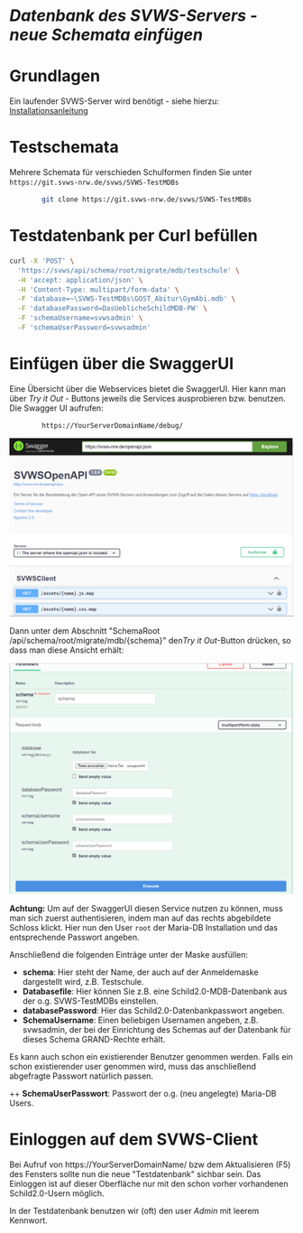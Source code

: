 ***Datenbank des SVWS-Servers - neue Schemata einfügen***
=========================================================
# Grundlagen

Ein laufender SVWS-Server wird benötigt - siehe hierzu: [Installationsanleitung](Installation_SVWS-Server.md)

# Testschemata 

Mehrere Schemata für verschieden Schulformen finden Sie unter `https://git.svws-nrw.de/svws/SVWS-TestMDBs`

```bash
		git clone https://git.svws-nrw.de/svws/SVWS-TestMDBs
```

# Testdatenbank per Curl befüllen

```bash
curl -X 'POST' \
  'https://svws/api/schema/root/migrate/mdb/testschule' \
  -H 'accept: application/json' \
  -H 'Content-Type: multipart/form-data' \
  -F 'database=~\SVWS-TestMDBs\GOST_Abitur\GymAbi.mdb' \
  -F 'databasePassword=DasUeblicheSchildMDB-PW' \
  -F 'schemaUsername=svwsadmin' \
  -F 'schemaUserPassword=svwsadmin'
```

# Einfügen über die SwaggerUI

Eine Übersicht über die Webservices bietet die SwaggerUI. 
Hier kann man über *Try it Out* - Buttons jeweils die Services ausprobieren bzw. benutzen. 
Die Swagger UI aufrufen:

```bash
		https://YourServerDomainName/debug/
```

![SwaggerUI.png](./graphics/Swagger-01.png)

Dann unter dem Abschnitt "SchemaRoot /api/schema/root/migrate/mdb/{schema}" den*Try it Out*-Button
drücken, so dass man diese Ansicht erhält:

![SwaggerUI.png](./graphics/Swagger-02.png)

**Achtung:** Um auf der SwaggerUI diesen Service nutzen zu können, muss man sich zuerst authentisieren, indem man auf das rechts abgebildete Schloss klickt. 
Hier nun den User `root` der Maria-DB Installation und das entsprechende Passwort angeben. 

Anschließend die folgenden Einträge unter der Maske ausfüllen:

+ **schema**: Hier steht der Name, der auch auf der Anmeldemaske dargestellt wird, z.B. Testschule. 
+ **Databasefile**: Hier können Sie z.B. eine Schild2.0-MDB-Datenbank aus der o.g. SVWS-TestMDBs einstellen.
+ **databasePassword**: Hier das Schild2.0-Datenbankpasswort angeben.
+ **SchemaUsername**: Einen beliebigen Usernamen angeben, z.B. svwsadmin, der bei der Einrichtung des Schemas auf der Datenbank für dieses Schema GRAND-Rechte erhält. 

Es kann auch schon ein existierender Benutzer genommen werden. 
Falls ein schon existierender user genommen wird, muss das anschließend abgefragte Passwort natürlich passen.

++ **SchemaUserPasswort**: Passwort der o.g. (neu angelegte) Maria-DB Users. 

# Einloggen auf dem SVWS-Client

Bei Aufruf von https://YourServerDomainName/ bzw dem Aktualisieren (F5) des Fensters sollte nun die neue "Testdatenbank" sichbar sein. 
Das Einloggen ist auf dieser Oberfläche nur mit den schon vorher vorhandenen Schild2.0-Usern möglich. 

In der Testdatenbank benutzen wir (oft) den user *Admin* mit leerem Kennwort. 


